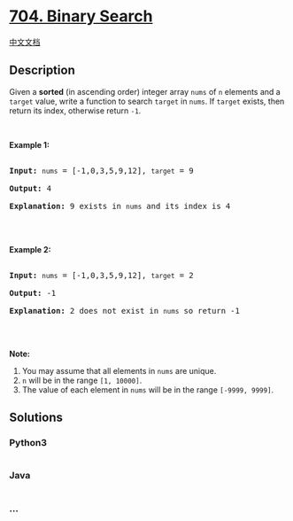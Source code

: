 # [704. Binary Search](https://leetcode.com/problems/binary-search)

[中文文档](/solution/0700-0799/0704.Binary%20Search/README.md)

## Description

<p>Given a <strong>sorted</strong> (in ascending order) integer array <code>nums</code> of <code>n</code> elements and a <code>target</code> value, write a function to search <code>target</code> in <code>nums</code>. If <code>target</code> exists, then return its index, otherwise return <code>-1</code>.</p>

<p><br />

<strong>Example 1:</strong></p>

<pre>

<strong>Input:</strong> <code>nums</code> = [-1,0,3,5,9,12], <code>target</code> = 9

<strong>Output:</strong> 4

<strong>Explanation:</strong> 9 exists in <code>nums</code> and its index is 4



</pre>

<p><strong>Example 2:</strong></p>

<pre>

<strong>Input:</strong> <code>nums</code> = [-1,0,3,5,9,12], <code>target</code> = 2

<strong>Output:</strong> -1

<strong>Explanation:</strong> 2 does not exist in <code>nums</code> so return -1

</pre>

<p>&nbsp;</p>

<p><strong>Note:</strong></p>

<ol>
    <li>You may assume that all elements in <code>nums</code> are unique.</li>
    <li><code>n</code> will be in the range <code>[1, 10000]</code>.</li>
    <li>The value of each element in <code>nums</code> will be in the range <code>[-9999, 9999]</code>.</li>
</ol>

## Solutions

<!-- tabs:start -->

### **Python3**

```python

```

### **Java**

```java

```

### **...**

```

```

<!-- tabs:end -->
